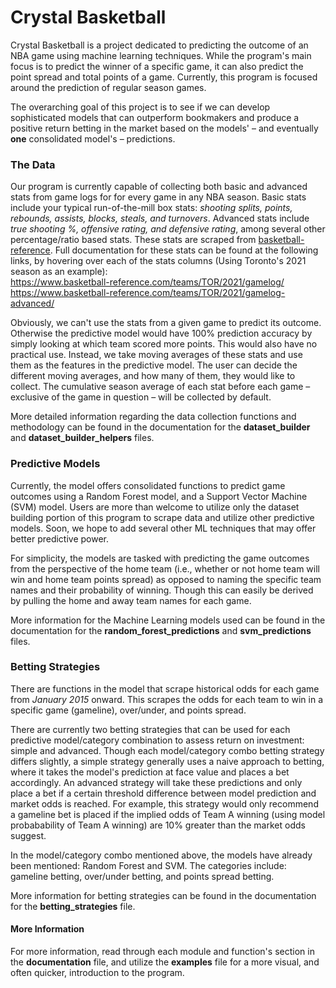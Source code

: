 # Crystal Basketball

Crystal Basketball is a project dedicated to predicting the outcome of an NBA game using machine learning techniques. While the program's main focus is to predict the winner of a specific game, it can also predict the point spread and total points of a game. Currently, this program is focused around the prediction of regular season games. 

The overarching goal of this project is to see if we can develop sophisticated models that can outperform bookmakers and produce a positive return betting in the market based on the models' – and eventually **one** consolidated model's – predictions. 

### The Data

Our program is currently capable of collecting both basic and advanced stats from game logs for for every game in any NBA season. Basic stats include your typical run-of-the-mill box stats: *shooting splits, points, rebounds, assists, blocks, steals, and turnovers*. Advanced stats include *true shooting %, offensive rating, and defensive rating*, among several other percentage/ratio based stats. These stats are scraped from [basketball-reference](https://www.basketball-reference.com). Full documentation for these stats can be found at the following links, by hovering over each of the stats columns (Using Toronto's 2021 season as an example):  
<https://www.basketball-reference.com/teams/TOR/2021/gamelog/>  
<https://www.basketball-reference.com/teams/TOR/2021/gamelog-advanced/>  


Obviously, we can't use the stats from a given game to predict its outcome. Otherwise the predictive model would have 100% prediction accuracy by simply looking at which team scored more points. This would also have no practical use. Instead, we take moving averages of these stats and use them as the features in the predictive model. The user can decide the different moving averages, and how many of them, they would like to collect. The cumulative season average of each stat before each game – exclusive of the game in question – will be collected by default.

More detailed information regarding the data collection functions and methodology can be found in the documentation for the **dataset_builder** and **dataset\_builder_helpers** files.


### Predictive Models
Currently, the model offers consolidated functions to predict game outcomes using a Random Forest model, and a Support Vector Machine (SVM) model. Users are more than welcome to utilize only the dataset building portion of this program to scrape data and utilize other predictive models. Soon, we hope to add several other ML techniques that may offer better predictive power.

For simplicity, the models are tasked with predicting the game outcomes from the perspective of the home team (i.e., whether or not home team will win and home team points spread) as opposed to naming the specific team names and their probability of winning. Though this can easily be derived by pulling the home and away team names for each game.

More information for the Machine Learning models used can be found in the documentation for the **random_forest\_predictions** and **svm_predictions** files.

### Betting Strategies
There are functions in the model that scrape historical odds for each game from *January 2015* onward. This scrapes the odds for each team to win in a specific game (gameline), over/under, and points spread.

There are currently two betting strategies that can be used for each predictive model/category combination to assess return on investment: simple and advanced. Though each model/category combo betting strategy differs slightly, a simple strategy generally uses a naive approach to betting, where it takes the model's prediction at face value and places a bet accordingly. An advanced strategy will take these predictions and only place a bet if a certain threshold difference between model prediction and market odds is reached. For example, this strategy would only recommend a gameline bet is placed if the implied odds of Team A winning (using model probabability of Team A winning) are 10% greater than the market odds suggest.

In the model/category combo mentioned above, the models have already been mentioned: Random Forest and SVM. The categories include: gameline betting, over/under betting, and points spread betting. 

More information for betting strategies can be found in the documentation for the **betting_strategies** file.

#### More Information

For more information, read through each module and function's section in the **documentation** file, and utilize the **examples** file for a more visual, and often quicker, introduction to the program.